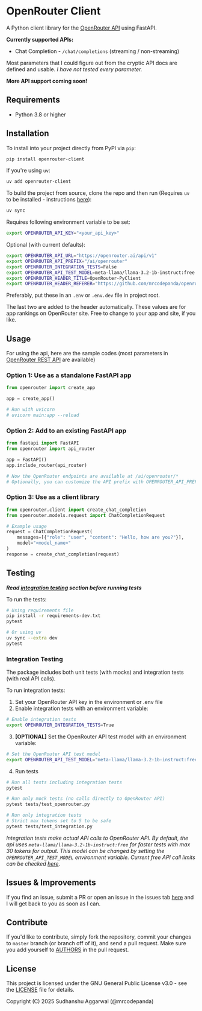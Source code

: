 # OpenRouter Client

A Python client library for the [OpenRouter API](https://openrouter.ai/) using FastAPI.

**Currently supported APIs:**
- Chat Completion - `/chat/completions` (streaming / non-streaming)

Most parameters that I could figure out from the cryptic API docs are defined and usable. *I have not tested every parameter.*

**More API support coming soon!**

## Requirements
- Python 3.8 or higher

## Installation

To install into your project directly from PyPI via `pip`:

```bash
pip install openrouter-client
```

If you're using `uv`:

```bash
uv add openrouter-client
```

To build the project from source, clone the repo and then run (Requires `uv` to be installed - instructions [here](https://docs.astral.sh/uv/getting-started/installation/)):

```bash
uv sync
```

Requires following environment variable to be set:

```bash
export OPENROUTER_API_KEY="<your_api_key>"
```

Optional (with current defaults):

```bash
export OPENROUTER_API_URL="https://openrouter.ai/api/v1"
export OPENROUTER_API_PREFIX="/ai/openrouter"
export OPENROUTER_INTEGRATION_TESTS=False
export OPENROUTER_API_TEST_MODEL=meta-llama/llama-3.2-1b-instruct:free
export OPENROUTER_HEADER_TITLE=OpenRouter-PyClient
export OPENROUTER_HEADER_REFERER="https://github.com/mrcodepanda/openrouter-client"
```
Preferably, put these in an `.env` or `.env.dev` file in project root.

The last two are added to the header automatically. These values are for app rankings on OpenRouter site. Free to change to your app and site, if you like.

## Usage

For using the api, here are the sample codes (most parameters in [OpenRouter REST API](https://openrouter.ai/docs/api-reference/overview) are available)

### Option 1: Use as a standalone FastAPI app

```python
from openrouter import create_app

app = create_app()

# Run with uvicorn
# uvicorn main:app --reload
```

### Option 2: Add to an existing FastAPI app

```python
from fastapi import FastAPI
from openrouter import api_router

app = FastAPI()
app.include_router(api_router)

# Now the OpenRouter endpoints are available at /ai/openrouter/*
# Optionally, you can customize the API prefix with OPENROUTER_API_PREFIX env variable
```

### Option 3: Use as a client library

```python
from openrouter.client import create_chat_completion
from openrouter.models.request import ChatCompletionRequest

# Example usage
request = ChatCompletionRequest(
    messages=[{"role": "user", "content": "Hello, how are you?"}],
    model="<model_name>"
)
response = create_chat_completion(request)
```

## Testing

***Read [integration testing](#integration-testing) section before running tests***

To run the tests:
```bash
# Using requirements file
pip install -r requirements-dev.txt
pytest

# Or using uv
uv sync --extra dev
pytest
```
### Integration Testing
The package includes both unit tests (with mocks) and integration tests (with real API calls).

To run integration tests:
1. Set your OpenRouter API key in the environment or .env file
2. Enable integration tests with an environment variable:
```bash
# Enable integration tests
export OPENROUTER_INTEGRATION_TESTS=True
```

3. **[OPTIONAL]** Set the OpenRouter API test model with an environment variable:
```bash
# Set the OpenRouter API test model
export OPENROUTER_API_TEST_MODEL="meta-llama/llama-3.2-1b-instruct:free"
```

4. Run tests
```bash
# Run all tests including integration tests
pytest

# Run only mock tests (no calls directly to OpenRouter API)
pytest tests/test_openrouter.py

# Run only integration tests
# Strict max tokens set to 5 to be safe
pytest tests/test_integration.py
```

*Integration tests make actual API calls to OpenRouter API. By default, the api uses `meta-llama/llama-3.2-1b-instruct:free` for faster tests with max 30 tokens for output. This model can be changed by setting the `OPENROUTER_API_TEST_MODEL` environment variable. Current free API call limits can be checked [here](https://openrouter.ai/docs/api-reference/limits#rate-limits-and-credits-remaining).*

## Issues & Improvements

If you find an issue, submit a PR or open an issue in the issues tab [here](https://github.com/mrcodepanda/openrouter-client/issues) and I will get back to you as soon as I can.

## Contribute

If you'd like to contribute, simply fork the repository, commit your changes to `master` branch (or branch off of it), and send a pull request. Make sure you add yourself to [AUTHORS](https://github.com/mrcodepanda/openrouter-client/blob/master/AUTHORS) in the pull request.

## License

This project is licensed under the GNU General Public License v3.0 - see the [LICENSE](https://github.com/mrcodepanda/openrouter-client/blob/master/LICENSE) file for details.

Copyright (C) 2025 Sudhanshu Aggarwal (@mrcodepanda)
